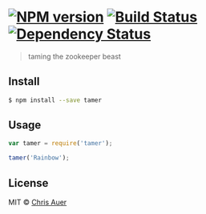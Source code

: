 #  [![NPM version][npm-image]][npm-url] [![Build Status][travis-image]][travis-url] [![Dependency Status][daviddm-image]][daviddm-url]

> taming the zookeeper beast


## Install

```sh
$ npm install --save tamer
```


## Usage

```js
var tamer = require('tamer');

tamer('Rainbow');
```


## License

MIT © [Chris Auer]()


[npm-image]: https://badge.fury.io/js/tamer.svg
[npm-url]: https://npmjs.org/package/tamer
[travis-image]: https://travis-ci.org/chrisauer/tamer.svg?branch=master
[travis-url]: https://travis-ci.org/chrisauer/tamer
[daviddm-image]: https://david-dm.org/chrisauer/tamer.svg?theme=shields.io
[daviddm-url]: https://david-dm.org/chrisauer/tamer
